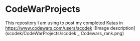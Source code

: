 # CodeWarProjects
This repository I am using to post my completed Katas in https://www.codewars.com/users/scodek
![Image description](scodek/CodeWarProjects/scodek _ Codewars_rank.png)
